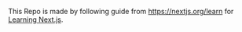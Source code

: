 This Repo is made by following guide from https://nextjs.org/learn for [Learning Next.js](https://nextjs.org/learn).
